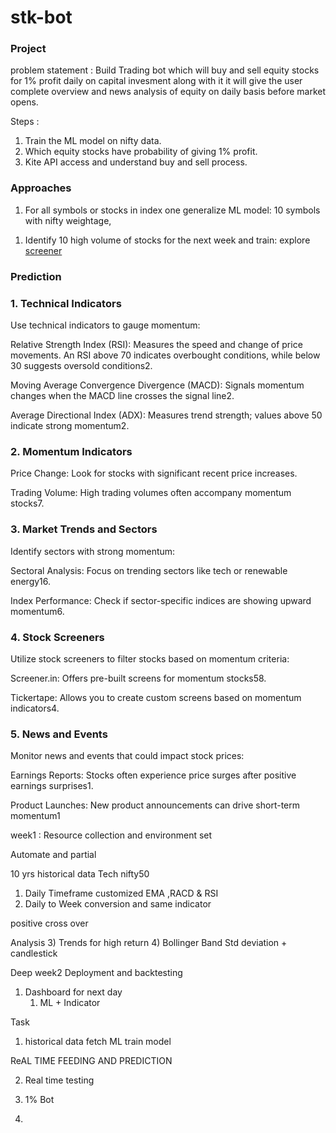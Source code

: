 # stk-bot
### Project
problem statement : Build Trading bot which will buy and sell equity stocks for 1% profit daily on capital invesment along with it
                     it will give the user complete overview and news analysis of equity on daily basis before market opens.


Steps : 
   1) Train the ML model on nifty data.
   2) Which equity stocks have probability of giving 1% profit.
   3) Kite API access and understand buy and sell process.

      

### Approaches 
1. For all symbols or stocks in index one generalize ML model: 10 symbols with nifty weightage,
  1)  Identify  10 high volume of stocks for the next week and train: explore [screener](https://github.com/pranjal-joshi/Screeni-py)

 


### Prediction  

###  1. Technical Indicators

Use technical indicators to gauge momentum:

Relative Strength Index (RSI): Measures the speed and change of price movements. An RSI above 70 indicates overbought conditions, while below 30 suggests oversold conditions2.

Moving Average Convergence Divergence (MACD): Signals momentum changes when the MACD line crosses the signal line2.

Average Directional Index (ADX): Measures trend strength; values above 50 indicate strong momentum2.

### 2. Momentum Indicators
Price Change: Look for stocks with significant recent price increases.

Trading Volume: High trading volumes often accompany momentum stocks7.

### 3. Market Trends and Sectors
Identify sectors with strong momentum:

Sectoral Analysis: Focus on trending sectors like tech or renewable energy16.

Index Performance: Check if sector-specific indices are showing upward momentum6.

### 4. Stock Screeners
Utilize stock screeners to filter stocks based on momentum criteria:

Screener.in: Offers pre-built screens for momentum stocks58.

Tickertape: Allows you to create custom screens based on momentum indicators4.

### 5. News and Events
Monitor news and events that could impact stock prices:

Earnings Reports: Stocks often experience price surges after positive earnings surprises1.

Product Launches: New product announcements can drive short-term momentum1


week1 :
Resource collection and environment set

Automate and partial

10 yrs historical data
Tech nifty50
1) Daily Timeframe customized EMA ,RACD & RSI
2) Daily to Week conversion and same indicator

positive cross over

Analysis
3) Trends for high return
4) Bollinger Band Std deviation + candlestick


Deep week2
Deployment and backtesting


1) Dashboard for next day
    1) ML + Indicator

Task
1) historical data fetch ML train model

ReAL TIME FEEDING AND PREDICTION

2) Real time testing



2) 1% Bot

3)
